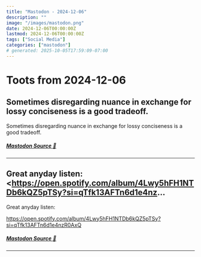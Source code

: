 ```yaml
---
title: "Mastodon - 2024-12-06"
description: ""
image: "/images/mastodon.png"
date: 2024-12-06T00:00:00Z
lastmod: 2024-12-06T00:00:00Z
tags: ["Social Media"]
categories: ["mastodon"]
# generated: 2025-10-05T17:59:09-07:00
---
```


# Toots from 2024-12-06

## Sometimes disregarding nuance in exchange for lossy conciseness is a good tradeoff.

Sometimes disregarding nuance in exchange for lossy conciseness is a good tradeoff.

##### [Mastodon Source 🐘](https://hachyderm.io/@mweagle/113607851061133426)

---

## Great anyday listen:  <https://open.spotify.com/album/4Lwy5hFH1NTDb6kQZ5pTSy?si=qTfk13AFTn6d1e4nz...

Great anyday listen:

<https://open.spotify.com/album/4Lwy5hFH1NTDb6kQZ5pTSy?si=qTfk13AFTn6d1e4nzR0AxQ>

##### [Mastodon Source 🐘](https://hachyderm.io/@mweagle/113607105178233855)

---

